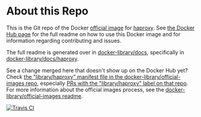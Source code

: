 # About this Repo

This is the Git repo of the Docker [official image](https://docs.docker.com/docker-hub/official_repos/) for [haproxy](https://registry.hub.docker.com/_/haproxy/). See [the Docker Hub page](https://registry.hub.docker.com/_/haproxy/) for the full readme on how to use this Docker image and for information regarding contributing and issues.

The full readme is generated over in [docker-library/docs](https://github.com/docker-library/docs), specifically in [docker-library/docs/haproxy](https://github.com/docker-library/docs/tree/master/haproxy).

See a change merged here that doesn't show up on the Docker Hub yet? Check [the "library/haproxy" manifest file in the docker-library/official-images repo](https://github.com/docker-library/official-images/blob/master/library/haproxy), especially [PRs with the "library/haproxy" label on that repo](https://github.com/docker-library/official-images/labels/library%2Fhaproxy). For more information about the official images process, see the [docker-library/official-images readme](https://github.com/docker-library/official-images/blob/master/README.md).

[![Travis CI](https://img.shields.io/travis/docker-library/haproxy/master.svg)](https://travis-ci.org/docker-library/haproxy/branches)

<!-- THIS FILE IS GENERATED BY https://github.com/docker-library/docs/blob/master/generate-repo-stub-readme.sh -->
